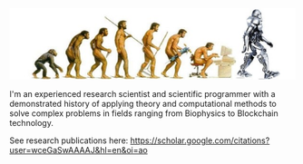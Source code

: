 ![background](https://github.com/effectsToCause/effectsToCause/blob/master/evo.jpeg)


I'm an experienced research scientist and scientific programmer with a demonstrated history of applying theory and computational methods to solve complex problems in fields ranging from Biophysics to Blockchain technology.

See research publications here: https://scholar.google.com/citations?user=wceGaSwAAAAJ&hl=en&oi=ao
